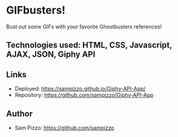 # GIFbusters!
Bust out some GIFs with your favorite Ghostbusters references!

## Technologies used: HTML, CSS, Javascript, AJAX, JSON, Giphy API

## Links

- Deployed: https://sampizzo.github.io/Giphy-API-App/
- Repository: https://github.com/sampizzo/Giphy-API-App

## Author

- Sam Pizzo: https://github.com/sampizzo
